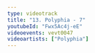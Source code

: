 ```yaml
---
type: videotrack
title: "13. Polyphia - 7"
youtubeId: "Fwx5Ac4j-eE"
videoevents: vevt0047
videoartists: ["Polyphia"]
---
```

